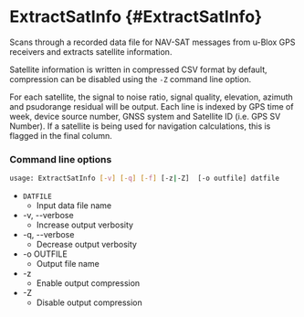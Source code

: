 # ExtractSatInfo {#ExtractSatInfo}

Scans through a recorded data file for NAV-SAT messages from u-Blox GPS receivers and extracts satellite information.

Satellite information is written in compressed CSV format by default, compression can be disabled using the `-Z` command line option.

For each satellite, the signal to noise ratio, signal quality, elevation, azimuth and psudorange residual will be output.
Each line is indexed by GPS time of week, device source number, GNSS system and Satellite ID (i.e. GPS SV Number).
If a satellite is being used for navigation calculations, this is flagged in the final column.

### Command line options
```sh
usage: ExtractSatInfo [-v] [-q] [-f] [-z|-Z]  [-o outfile] datfile
```

- `DATFILE`
  - Input data file name
- -v, --verbose
  - Increase output verbosity
- -q, --verbose
  - Decrease output verbosity
- -o OUTFILE
  - Output file name
- -z
  - Enable output compression
- -Z
  - Disable output compression
